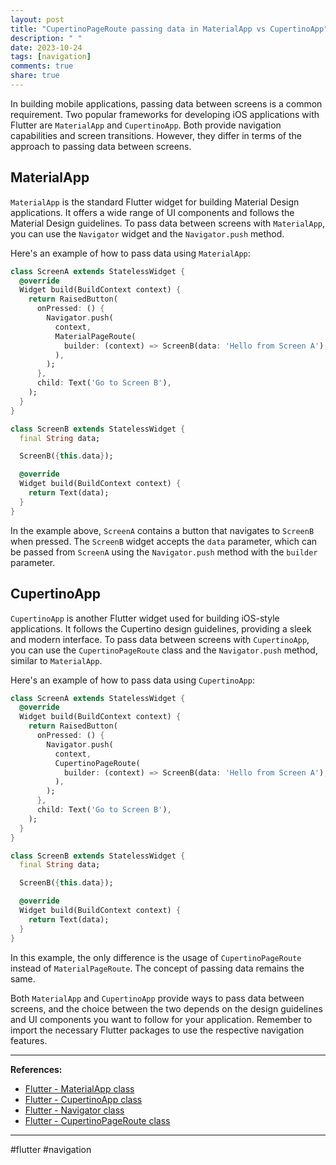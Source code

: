 ```yaml
---
layout: post
title: "CupertinoPageRoute passing data in MaterialApp vs CupertinoApp"
description: " "
date: 2023-10-24
tags: [navigation]
comments: true
share: true
---
```


In building mobile applications, passing data between screens is a common requirement. Two popular frameworks for developing iOS applications with Flutter are `MaterialApp` and `CupertinoApp`. Both provide navigation capabilities and screen transitions. However, they differ in terms of the approach to passing data between screens.

## MaterialApp

`MaterialApp` is the standard Flutter widget for building Material Design applications. It offers a wide range of UI components and follows the Material Design guidelines. To pass data between screens with `MaterialApp`, you can use the `Navigator` widget and the `Navigator.push` method.

Here's an example of how to pass data using `MaterialApp`:

```dart
class ScreenA extends StatelessWidget {
  @override
  Widget build(BuildContext context) {
    return RaisedButton(
      onPressed: () {
        Navigator.push(
          context,
          MaterialPageRoute(
            builder: (context) => ScreenB(data: 'Hello from Screen A'),
          ),
        );
      },
      child: Text('Go to Screen B'),
    );
  }
}

class ScreenB extends StatelessWidget {
  final String data;

  ScreenB({this.data});

  @override
  Widget build(BuildContext context) {
    return Text(data);
  }
}
```

In the example above, `ScreenA` contains a button that navigates to `ScreenB` when pressed. The `ScreenB` widget accepts the `data` parameter, which can be passed from `ScreenA` using the `Navigator.push` method with the `builder` parameter.

## CupertinoApp

`CupertinoApp` is another Flutter widget used for building iOS-style applications. It follows the Cupertino design guidelines, providing a sleek and modern interface. To pass data between screens with `CupertinoApp`, you can use the `CupertinoPageRoute` class and the `Navigator.push` method, similar to `MaterialApp`.

Here's an example of how to pass data using `CupertinoApp`:

```dart
class ScreenA extends StatelessWidget {
  @override
  Widget build(BuildContext context) {
    return RaisedButton(
      onPressed: () {
        Navigator.push(
          context,
          CupertinoPageRoute(
            builder: (context) => ScreenB(data: 'Hello from Screen A'),
          ),
        );
      },
      child: Text('Go to Screen B'),
    );
  }
}

class ScreenB extends StatelessWidget {
  final String data;

  ScreenB({this.data});

  @override
  Widget build(BuildContext context) {
    return Text(data);
  }
}
```

In this example, the only difference is the usage of `CupertinoPageRoute` instead of `MaterialPageRoute`. The concept of passing data remains the same.

Both `MaterialApp` and `CupertinoApp` provide ways to pass data between screens, and the choice between the two depends on the design guidelines and UI components you want to follow for your application. Remember to import the necessary Flutter packages to use the respective navigation features.

---

**References:**
- [Flutter - MaterialApp class](https://api.flutter.dev/flutter/material/MaterialApp-class.html)
- [Flutter - CupertinoApp class](https://api.flutter.dev/flutter/cupertino/CupertinoApp-class.html)
- [Flutter - Navigator class](https://api.flutter.dev/flutter/widgets/Navigator-class.html)
- [Flutter - CupertinoPageRoute class](https://api.flutter.dev/flutter/cupertino/CupertinoPageRoute-class.html)

---

#flutter #navigation